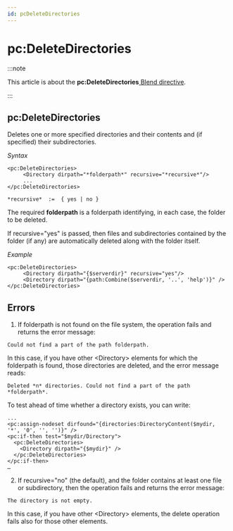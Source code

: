 ```yaml
---
id: pcDeleteDirectories
---
```


# pc:DeleteDirectories




:::note

This article is about the **pc:DeleteDirectories**[ Blend directive](/docs/Repositories/Blend_directives).

:::

## **pc:DeleteDirectories**

Deletes one or more specified directories and their contents and (if specified) their subdirectories.

*Syntax*

```
<pc:DeleteDirectories>
     <Directory dirpath="*folderpath*" recursive="*recursive*"/>
     ...
</pc:DeleteDirectories>

*recursive*  :=  { yes | no }
```

The required **folderpath** is a folderpath identifying, in each case, the folder to be deleted.

If recursive="yes" is passed, then files and subdirectories contained by the folder (if any) are automatically deleted along with the folder itself.

*Example*

```language-xml
<pc:DeleteDirectories>
     <Directory dirpath="{$serverdir}" recursive="yes"/>
     <Directory dirpath="{path:Combine($serverdir, '..', 'help')}" />
</pc:DeleteDirectories>
```

## Errors

1. If folderpath is not found on the file system, the operation fails and returns the error message:

```
Could not find a part of the path folderpath.
```

In this case, if you have other \<Directory> elements for which the folderpath is found, those directories are deleted, and the error message reads:

```
Deleted *n* directories. Could not find a part of the path *folderpath*.
```

To test ahead of time whether a directory exists, you can write:

```language-xml
...
<pc:assign-nodeset dirfound="{directories:DirectoryContent($mydir, '*', '0', '', '')}" />   
<pc:if-then test="$mydir/Directory">
  <pc:DeleteDirectories>
    <Directory dirpath="{$mydir}" />
  </pc:DeleteDirectories>
</pc:if-then>
…
```

2. If recursive="no" (the default), and the folder contains at least one file or subdirectory, then the operation fails and returns the error message:

```
The directory is not empty.
```

In this case, if you have other \<Directory> elements, the delete operation fails also for those other elements.

 